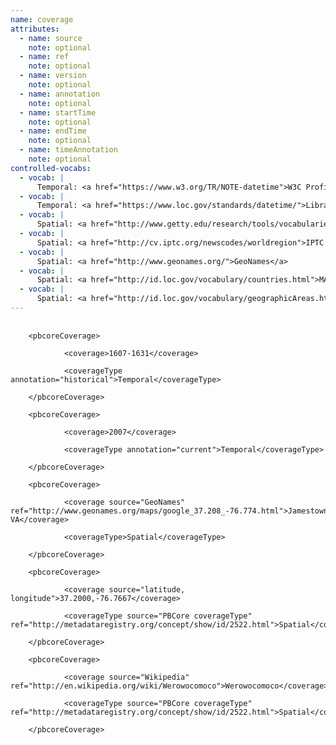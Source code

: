 ```yaml
---
name: coverage
attributes:
  - name: source
    note: optional
  - name: ref
    note: optional
  - name: version
    note: optional
  - name: annotation
    note: optional
  - name: startTime
    note: optional
  - name: endTime
    note: optional
  - name: timeAnnotation
    note: optional
controlled-vocabs:
  - vocab: |
      Temporal: <a href="https://www.w3.org/TR/NOTE-datetime">W3C Profile of ISO 8601 Representation of Dates and  Time</a>
  - vocab: |
      Temporal: <a href="https://www.loc.gov/standards/datetime/">Library of Congress Extended Date/Time Format</a>
  - vocab: |
      Spatial: <a href="http://www.getty.edu/research/tools/vocabularies/tgn/index.html">Getty Thesaurus of Geographic Names (TGN)</a>
  - vocab: |
      Spatial: <a href="http://cv.iptc.org/newscodes/worldregion">IPTC NewsCodes World Region</a>
  - vocab: |
      Spatial: <a href="http://www.geonames.org/">GeoNames</a>
  - vocab: |
      Spatial: <a href="http://id.loc.gov/vocabulary/countries.html">MARC List for Countries</a>
  - vocab: |
      Spatial: <a href="http://id.loc.gov/vocabulary/geographicAreas.html">MARC List for Geographic Areas</a>
---
```

<pre>
  <code>
    &lt;pbcoreCoverage&gt;<br>
            &lt;coverage&gt;1607-1631&lt;/coverage&gt;<br>
            &lt;coverageType annotation=&quot;historical&quot;&gt;Temporal&lt;/coverageType&gt;<br>
    &lt;/pbcoreCoverage&gt;<br>
    &lt;pbcoreCoverage&gt;<br>
            &lt;coverage&gt;2007&lt;/coverage&gt;<br>
            &lt;coverageType annotation=&quot;current&quot;&gt;Temporal&lt;/coverageType&gt;<br>
    &lt;/pbcoreCoverage&gt;<br>
    &lt;pbcoreCoverage&gt;<br>
            &lt;coverage source=&quot;GeoNames&quot; ref=&quot;http://www.geonames.org/maps/google_37.208_-76.774.html&quot;&gt;Jamestown, VA&lt;/coverage&gt;<br>
            &lt;coverageType&gt;Spatial&lt;/coverageType&gt;<br>
    &lt;/pbcoreCoverage&gt;<br>
    &lt;pbcoreCoverage&gt;<br>
            &lt;coverage source=&quot;latitude, longitude&quot;&gt;37.2000,-76.7667&lt;/coverage&gt;<br>
            &lt;coverageType source=&quot;PBCore coverageType&quot; ref=&quot;http://metadataregistry.org/concept/show/id/2522.html&quot;&gt;Spatial&lt;/coverageType&gt;<br>
    &lt;/pbcoreCoverage&gt;<br>
    &lt;pbcoreCoverage&gt;<br>
            &lt;coverage source=&quot;Wikipedia&quot; ref=&quot;http://en.wikipedia.org/wiki/Werowocomoco&quot;&gt;Werowocomoco&lt;/coverage&gt;<br>
            &lt;coverageType source=&quot;PBCore coverageType&quot; ref=&quot;http://metadataregistry.org/concept/show/id/2522.html&quot;&gt;Spatial&lt;/coverageType&gt;<br>
    &lt;/pbcoreCoverage&gt;<br>
  </code>
</pre>
